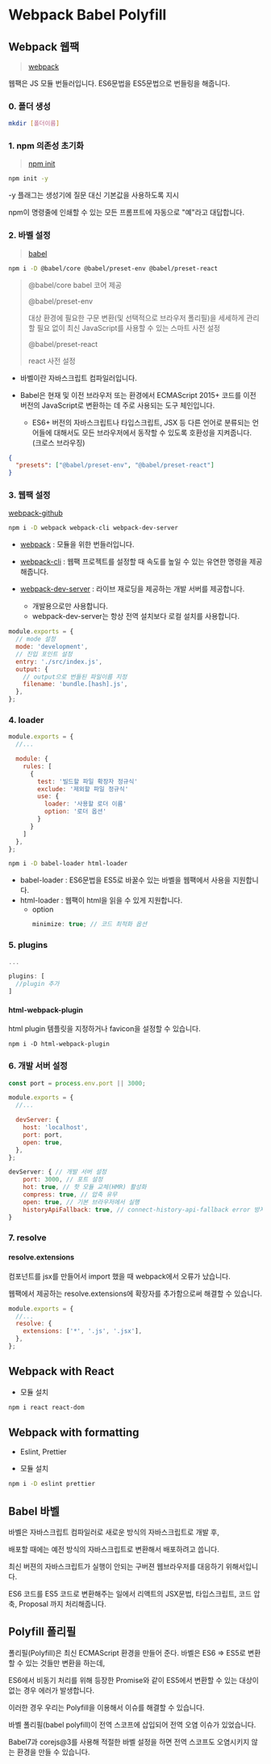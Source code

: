 # Webpack Babel Polyfill

## Webpack 웹팩

> [webpack](https://webpack.kr/)

웹팩은 JS 모듈 번들러입니다. ES6문법을 ES5문법으로 번들링을 해줍니다.

### 0. 폴더 생성

```bash
mkdir [폴더이름]
```

### 1. npm 의존성 초기화

> [npm init](https://docs.npmjs.com/cli/v8/commands/npm-init)

```bash
npm init -y
```

-y 플래그는 생성기에 질문 대신 기본값을 사용하도록 지시

npm이 명령줄에 인쇄할 수 있는 모든 프롬프트에 자동으로 "예"라고 대답합니다.

### 2. 바벨 설정

> [babel](https://babeljs.io/)

```bash
npm i -D @babel/core @babel/preset-env @babel/preset-react
```

> @babel/core babel
> 코어 제공
>
> @babel/preset-env
>
> 대상 환경에 필요한 구문 변환(및 선택적으로 브라우저 폴리필)을 세세하게 관리할 필요 없이 최신 JavaScript를 사용할 수 있는 스마트 사전 설정
>
> @babel/preset-react
>
> react 사전 설정

- 바벨이란 자바스크립트 컴파일러입니다.

- Babel은 현재 및 이전 브라우저 또는 환경에서 ECMAScript 2015+ 코드를 이전 버전의 JavaScript로 변환하는 데 주로 사용되는 도구 체인입니다.
  - ES6+ 버전의 자바스크립트나 타입스크립트, JSX 등 다른 언어로 분류되는 언어들에 대해서도 모든 브라우저에서 동작할 수 있도록 호환성을 지켜줍니다. (크로스 브라우징)

```json
{
  "presets": ["@babel/preset-env", "@babel/preset-react"]
}
```

### 3. 웹팩 설정

[webpack-github](https://github.com/webpack/webpack)

```bash
npm i -D webpack webpack-cli webpack-dev-server
```

- [webpack](https://github.com/webpack/webpack#install) : 모듈을 위한 번들러입니다.

- [webpack-cli](https://www.npmjs.com/package/webpack-cli) : 웹팩 프로젝트를 설정할 때 속도를 높일 수 있는 유연한 명령을 제공해줍니다.

- [webpack-dev-server](https://www.npmjs.com/package/webpack-dev-server) : 라이브 재로딩을 제공하는 개발 서버를 제공합니다.

  - 개발용으로만 사용합니다.
  - webpack-dev-server는 항상 전역 설치보다 로컬 설치를 사용합니다.

```js
module.exports = {
  // mode 설정
  mode: 'development',
  // 진입 포인트 설정
  entry: './src/index.js',
  output: {
    // output으로 번들된 파일이름 지정
    filename: 'bundle.[hash].js',
  },
};
```

### 4. loader

```js
module.exports = {
  //...

  module: {
    rules: [
      {
        test: '빌드할 파일 확장자 정규식'
        exclude: '제외할 파일 정규식'
        use: {
          loader: '사용할 로더 이름'
          option: '로더 옵션'
        }
      }
    ]
  },
};
```

```bash
npm i -D babel-loader html-loader
```

- babel-loader : ES6문법을 ES5로 바꿀수 있는 바벨을 웹팩에서 사용을 지원합니다.
- html-loader : 웹팩이 html을 읽을 수 있게 지원합니다.
  - option
    ```js
    minimize: true; // 코드 최적화 옵션
    ```

### 5. plugins

```js
...

plugins: [
  //plugin 추가
]
```

#### html-webpack-plugin

html plugin
템플릿을 지정하거나 favicon을 설정할 수 있습니다.

```
npm i -D html-webpack-plugin
```

### 6. 개발 서버 설정

```js
const port = process.env.port || 3000;

module.exports = {
  //...

  devServer: {
    host: 'localhost',
    port: port,
    open: true,
  },
};
```

```js
devServer: { // 개발 서버 설정
    port: 3000, // 포트 설정
    hot: true, // 핫 모듈 교체(HMR) 활성화
    compress: true, // 압축 유무
    open: true, // 기본 브라우저에서 실행
    historyApiFallback: true, // connect-history-api-fallback error 방지
}
```

### 7. resolve

#### resolve.extensions

컴포넌트를 jsx를 만들어서 import 했을 때 webpack에서 오류가 났습니다.

웹팩에서 제공하는 resolve.extensions에 확장자를 추가함으로써 해결할 수 있습니다.

```js
module.exports = {
  //...
  resolve: {
    extensions: ['*', '.js', '.jsx'],
  },
};
```

## Webpack with React

- 모듈 설치

```bash
npm i react react-dom
```

## Webpack with formatting

- Eslint, Prettier

- 모듈 설치

```bash
npm i -D eslint prettier
```

## Babel 바벨

바벨은 자바스크립트 컴파일러로 새로운 방식의 자바스크립트로 개발 후,

배포할 때에는 예전 방식의 자바스크립트로 변환해서 배포하려고 씁니다.

최신 버젼의 자바스크립트가 실행이 안되는 구버젼 웹브라우저를 대응하기 위해서입니다.

ES6 코드를 ES5 코드로 변환해주는 일에서 리액트의 JSX문법, 타입스크립트, 코드 압축, Proposal 까지 처리해줍니다.

## Polyfill 폴리필

폴리필(Polyfill)은 최신 ECMAScript 환경을 만들어 준다. 바벨은 ES6 => ES5로 변환할 수 있는 것들만 변환을 하는데,

ES6에서 비동기 처리를 위해 등장한 Promise와 같이 ES5에서 변환할 수 있는 대상이 없는 경우 에러가 발생합니다.

이러한 경우 우리는 Polyfill을 이용해서 이슈를 해결할 수 있습니다.

바벨 폴리필(babel polyfill)이 전역 스코프에 삽입되어 전역 오염 이슈가 있었습니다.

Babel7과 corejs@3를 사용해 적절한 바벨 설정을 하면 전역 스코프도 오염시키지 않는 환경을 만들 수 있습니다.
